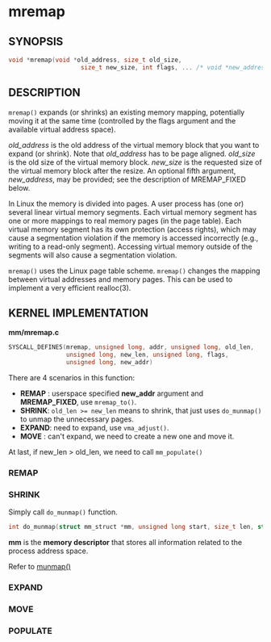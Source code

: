 # mremap

## SYNOPSIS
```c
void *mremap(void *old_address, size_t old_size,
                    size_t new_size, int flags, ... /* void *new_address */);
```

## DESCRIPTION
`mremap()` expands (or shrinks) an existing memory mapping, potentially moving it at the same time (controlled by the flags argument and the available virtual address space).

_old_address_  is the old address of the virtual memory block that you want to expand (or shrink).  Note that _old_address_ has to be page aligned.  _old_size_ is the old size of the virtual memory block. _new_size_ is the requested size of the virtual memory block after the resize.  An optional fifth argument, _new_address_, may be provided; see the description of MREMAP_FIXED below.

In Linux the memory is divided into pages.  A user process has (one or) several linear virtual memory segments.  Each virtual memory segment has one or more mappings to real  memory  pages  (in  the page  table).   Each  virtual memory segment has its own protection (access rights), which may cause a segmentation violation if the memory is accessed incorrectly (e.g., writing to a read-only segment).  Accessing virtual memory outside of the segments will also cause a segmentation violation.

`mremap()` uses the Linux page table scheme.  `mremap()` changes the mapping between virtual addresses and memory pages.  This can be used to implement a very efficient realloc(3).

## KERNEL IMPLEMENTATION

**mm/mremap.c**

```c
SYSCALL_DEFINE5(mremap, unsigned long, addr, unsigned long, old_len,
                unsigned long, new_len, unsigned long, flags,
                unsigned long, new_addr)
```

There are 4 scenarios in this function:
- **REMAP** : userspace specified **new_addr** argument and **MREMAP_FIXED**, use `mremap_to()`.
- **SHRINK**: `old_len >= new_len` means to shrink, that just uses `do_munmap()` to unmap the unnecessary pages.
- **EXPAND**: need to expand, use `vma_adjust()`.
- **MOVE**  : can't expand, we need to create a new one and move it.

At last, if new_len > old_len, we need to call `mm_populate()`

### REMAP
### SHRINK
Simply call `do_munmap()` function.

```c
int do_munmap(struct mm_struct *mm, unsigned long start, size_t len, struct list_head *uf)
```

**mm** is the **memory descriptor** that stores all information related to the process address space.

Refer to [munmap()](./munmap.md)

### EXPAND
### MOVE
### POPULATE



